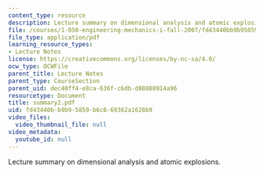```yaml
---
content_type: resource
description: Lecture summary on dimensional analysis and atomic explosions.
file: /courses/1-050-engineering-mechanics-i-fall-2007/fd43440bb9b95859b6c869362a1628b9_summary2.pdf
file_type: application/pdf
learning_resource_types:
- Lecture Notes
license: https://creativecommons.org/licenses/by-nc-sa/4.0/
ocw_type: OCWFile
parent_title: Lecture Notes
parent_type: CourseSection
parent_uid: dec40ff4-e8ca-636f-c6db-d88880914a96
resourcetype: Document
title: summary2.pdf
uid: fd43440b-b9b9-5859-b6c8-69362a1628b9
video_files:
  video_thumbnail_file: null
video_metadata:
  youtube_id: null
---
```

Lecture summary on dimensional analysis and atomic explosions.